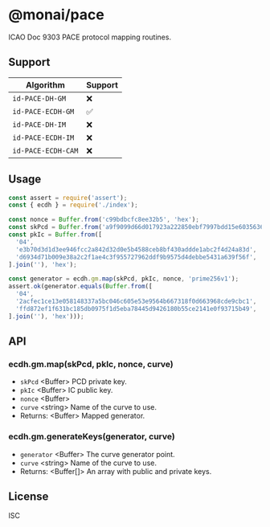 # @monai/pace

ICAO Doc 9303 PACE protocol mapping routines.

## Support

Algorithm           | Support
------------------- | -------
`id-PACE-DH-GM`     | ❌
`id-PACE-ECDH-GM`   | ✅
`id-PACE-DH-IM`     | ❌
`id-PACE-ECDH-IM`   | ❌
`id-PACE-ECDH-CAM`  | ❌

## Usage

```js
const assert = require('assert');
const { ecdh } = require('./index');

const nonce = Buffer.from('c99bdbcfc8ee32b5', 'hex');
const skPcd = Buffer.from('a9f9099d66d017923a222850ebf7997bdd15e6035636c97eb7abcd394fdf45bb', 'hex');
const pkIc = Buffer.from([
  '04',
  'e3b70d3d1d3ee946fcc2a842d32d0e5b4588ceb8bf430addde1abc2f4d24a83d',
  'd6934d71b009e38a2c2f1ae4c3f955727962ddf9b9575d4debbe5431a639f56f',
].join(''), 'hex');

const generator = ecdh.gm.map(skPcd, pkIc, nonce, 'prime256v1');
assert.ok(generator.equals(Buffer.from([
  '04',
  '2acfec1ce13e058148337a5bc046c605e53e9564b667318f0d663968cde9cbc1',
  'ffd872ef1f631bc185db0975f1d5eba78445d9426180b55ce2141e0f93715b49',
].join(''), 'hex')));
```

## API

### ecdh.gm.map(skPcd, pkIc, nonce, curve)

- `skPcd` \<Buffer\> PCD private key.
- `pkIc` \<Buffer\> IC public key.
- `nonce` \<Buffer\>
- `curve` \<string\> Name of the curve to use.
- Returns: \<Buffer\> Mapped generator.

### ecdh.gm.generateKeys(generator, curve)

- `generator` \<Buffer\> The curve generator point.
- `curve` \<string\> Name of the curve to use.
- Returns: \<Buffer[]\> An array with public and private keys.

## License

ISC
